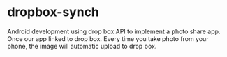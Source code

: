 dropbox-synch
=============
Android development using drop box API to implement a photo share app. Once our app linked to drop box. Every time you take photo from your phone, the image will automatic upload to drop box.
